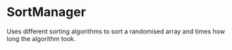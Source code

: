 # SortManager
Uses different sorting algorithms to sort a randomised array and times how long the algorithm took.
